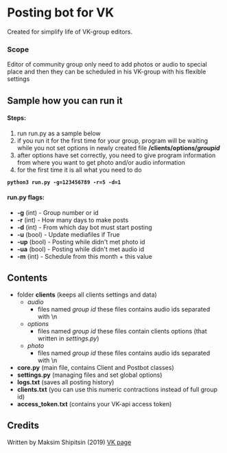 # Posting bot for VK

Created for simplify life of VK-group editors.

### Scope
Editor of community group only need to add photos or audio to special place
and then they can be scheduled in his VK-group with his flexible settings

## Sample how you can run it
#### Steps:
1. run run.py as a sample below
2. if you run it for the first time for your group, program will be waiting while you not set options in newly created file **/clients/options/*groupid***
3. after options have set correctly, you need to give program information from where you want to get photo and/or audio information
4. for the first time it is all what you need to do

**`python3 run.py -g=123456789 -r=5 -d=1`**

#### run.py flags:
- **-g** (int) - Group number or id
- **-r** (int) - How many days to make posts
- **-d** (int) - From which day bot must start posting
- **-u** (bool) - Update mediafiles if True
- **-up** (bool) - Posting while didn't met photo id
- **-ua** (bool) - Posting while didn't met audio id
- **-m** (int) - Schedule from this month + this value


## Contents
- folder **clients** (keeps all clients settings and data)
	- *audio*
		- files named *group id*
		these files contains audio ids separated with \n
	- *options*
		- files named *group id*
		these files contain clients options (that written in *settings.py*)
	- *photo*
		- files named *group id*
		these files contains audio ids separated with \n
- **core.py** (main file, contains Client and Postbot classes)
- **settings.py** (managing files and set global options)
- **logs.txt** (saves all posting history)
- **clients.txt** (you can use this numeric contractions instead of full group id)
- **access_token.txt** (contains your VK-api access token)

## Credits
Written by Maksim Shipitsin (2019)
[VK page](https://vk.com/mshipits)
